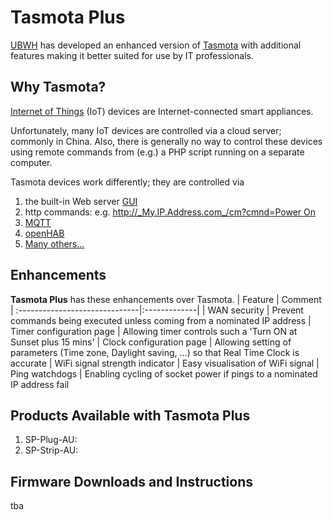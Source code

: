 # Tasmota Plus
[UBWH](https://ubwh.com.au) has developed an enhanced version of [Tasmota](https://tasmota.github.io/docs/ "Tasmota") with additional features making it better suited for use by IT professionals.

## Why Tasmota?
[Internet of Things](https://en.wikipedia.org/wiki/Internet_of_things "IoT") (IoT) devices are Internet-connected smart appliances. 

Unfortunately, many IoT devices are controlled via a cloud server; commonly in China. Also, there is generally no way to control these devices using remote commands from (e.g.) a PHP script running on a separate computer.

Tasmota devices work differently; they are controlled via
1. the built-in Web server [GUI](https://en.wikipedia.org/wiki/Graphical_user_interface)
1. http commands: e.g. [http://_My.IP.Address.com_/cm?cmnd=Power On]()
1. [MQTT]()
1. [openHAB]()
1. [Many others...](https://tasmota.github.io/docs/Integrations/)
  
## Enhancements
**Tasmota Plus** has these enhancements over Tasmota.
| Feature                        | Comment       
| :------------------------------|:-------------| 
| WAN security                   | Prevent commands being executed unless coming from a nominated IP address
| Timer configuration page       | Allowing timer controls such a 'Turn ON at Sunset plus 15 mins'
| Clock configuration page       | Allowing setting of parameters (Time zone, Daylight saving, ...) so that Real Time Clock is accurate
| WiFi signal strength indicator | Easy visualisation of WiFi signal
| Ping watchdogs                 | Enabling cycling of socket power if pings to a nominated IP address fail

## Products Available with Tasmota Plus
1. SP-Plug-AU:
1. SP-Strip-AU: 

## Firmware Downloads and Instructions
tba




